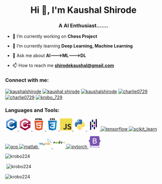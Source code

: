 <h1 align="center">Hi 👋, I'm Kaushal Shirode</h1>
<h3 align="center">A AI Enthusiast.......</h3>

<!-- Profile Views Part -->
<!-- <p align="left"> <img src="https://komarev.com/ghpvc/?username=krobo224&label=Profile%20views&color=0e75b6&style=flat" alt="krobo224" /> </p> -->

<!-- Trophy Section -->
<!-- <p align="left"> <a href="https://github.com/ryo-ma/github-profile-trophy"><img src="https://github-profile-trophy.vercel.app/?username=krobo224" alt="krobo224" /></a> </p> -->

<!-- <p align="left"> <a href="https://twitter.com/kaushalshirode" target="blank"><img src="https://img.shields.io/twitter/follow/kaushalshirode?logo=twitter&style=for-the-badge" alt="kaushalshirode" /></a> </p> -->

- 🔭 I’m currently working on **Chess Project**

- 🌱 I’m currently learning **Deep Learning, Machine Learning**

- 💬 Ask me about **AI--->ML--->DL**

- 📫 How to reach me **shirodekaushal@gmail.com**

<h3 align="left">Connect with me:</h3>
<p align="left">
<a href="https://twitter.com/kaushalshirode" target="blank"><img align="center" src="https://raw.githubusercontent.com/rahuldkjain/github-profile-readme-generator/master/src/images/icons/Social/twitter.svg" alt="kaushalshirode" height="30" width="40" /></a>
<a href="https://www.linkedin.com/in/kaushal-shirode-bb7375167/" target="blank"><img align="center" src="https://raw.githubusercontent.com/rahuldkjain/github-profile-readme-generator/master/src/images/icons/Social/linked-in-alt.svg" alt="kaushal shirode" height="30" width="40" /></a>
<a href="https://kaggle.com/kaushalshirode" target="blank"><img align="center" src="https://raw.githubusercontent.com/rahuldkjain/github-profile-readme-generator/master/src/images/icons/Social/kaggle.svg" alt="kaushalshirode" height="30" width="40" /></a>
<a href="https://www.codechef.com/users/charlie0729" target="blank"><img align="center" src="https://cdn.jsdelivr.net/npm/simple-icons@3.1.0/icons/codechef.svg" alt="charlie0729" height="30" width="40" /></a>
<a href="https://codeforces.com/profile/charlie0729" target="blank"><img align="center" src="https://raw.githubusercontent.com/rahuldkjain/github-profile-readme-generator/master/src/images/icons/Social/codeforces.svg" alt="charlie0729" height="30" width="40" /></a>
<a href="https://www.leetcode.com/krobo_729" target="blank"><img align="center" src="https://raw.githubusercontent.com/rahuldkjain/github-profile-readme-generator/master/src/images/icons/Social/leet-code.svg" alt="krobo_729" height="30" width="40" /></a>
</p>

<h3 align="left">Languages and Tools:</h3>
<p align="left">  <a href="https://www.cprogramming.com/" target="_blank" rel="noreferrer"> <img src="https://raw.githubusercontent.com/devicons/devicon/master/icons/c/c-original.svg" alt="c" width="40" height="40"/> </a> <a href="https://www.w3schools.com/cpp/" target="_blank" rel="noreferrer"> <img src="https://raw.githubusercontent.com/devicons/devicon/master/icons/cplusplus/cplusplus-original.svg" alt="cplusplus" width="40" height="40"/> </a> <a href="https://www.w3.org/html/" target="_blank" rel="noreferrer"> <img src="https://raw.githubusercontent.com/devicons/devicon/master/icons/html5/html5-original-wordmark.svg" alt="html5" width="40" height="40"/> </a> <a href="https://www.w3schools.com/css/" target="_blank" rel="noreferrer"> <img src="https://raw.githubusercontent.com/devicons/devicon/master/icons/css3/css3-original-wordmark.svg" alt="css3" width="40" height="40"/> </a> <a href="https://developer.mozilla.org/en-US/docs/Web/JavaScript" target="_blank" rel="noreferrer"> <img src="https://raw.githubusercontent.com/devicons/devicon/master/icons/javascript/javascript-original.svg" alt="javascript" width="40" height="40"/> </a> <a href="https://www.python.org" target="_blank" rel="noreferrer"> <img src="https://raw.githubusercontent.com/devicons/devicon/master/icons/python/python-original.svg" alt="python" width="40" height="40"/> </a> <a href="https://pandas.pydata.org/" target="_blank" rel="noreferrer"> <img src="https://raw.githubusercontent.com/devicons/devicon/2ae2a900d2f041da66e950e4d48052658d850630/icons/pandas/pandas-original.svg" alt="pandas" width="40" height="40"/> </a> <a href="https://www.tensorflow.org" target="_blank" rel="noreferrer"> <img src="https://www.vectorlogo.zone/logos/tensorflow/tensorflow-icon.svg" alt="tensorflow" width="40" height="40"/> </a> <a href="https://scikit-learn.org/" target="_blank" rel="noreferrer"> <img src="https://upload.wikimedia.org/wikipedia/commons/0/05/Scikit_learn_logo_small.svg" alt="scikit_learn" width="40" height="40"/> </a> </p> <a href="https://cloud.google.com" target="_blank" rel="noreferrer"> <img src="https://www.vectorlogo.zone/logos/google_cloud/google_cloud-icon.svg" alt="gcp" width="40" height="40"/> </a>  <a href="https://www.mathworks.com/" target="_blank" rel="noreferrer"> <img src="https://upload.wikimedia.org/wikipedia/commons/2/21/Matlab_Logo.png" alt="matlab" width="40" height="40"/> </a> <a href="https://www.mysql.com/" target="_blank" rel="noreferrer"> <img src="https://raw.githubusercontent.com/devicons/devicon/master/icons/mysql/mysql-original-wordmark.svg" alt="mysql" width="40" height="40"/> </a> <a href="https://nodejs.org" target="_blank" rel="noreferrer"> <img src="https://raw.githubusercontent.com/devicons/devicon/master/icons/nodejs/nodejs-original-wordmark.svg" alt="nodejs" width="40" height="40"/> </a>   <a href="https://pytorch.org/" target="_blank" rel="noreferrer"> <img src="https://www.vectorlogo.zone/logos/pytorch/pytorch-icon.svg" alt="pytorch" width="40" height="40"/> </a>  <a href="https://getbootstrap.com" target="_blank" rel="noreferrer"> <img src="https://raw.githubusercontent.com/devicons/devicon/master/icons/bootstrap/bootstrap-plain-wordmark.svg" alt="bootstrap" width="40" height="40"/> </a>

<p><img align="left" src="https://github-readme-stats.vercel.app/api/top-langs?username=krobo224&show_icons=true&locale=en&layout=compact" alt="krobo224" /></p>

<br>
<p>&nbsp;<img align="center" src="https://github-readme-stats.vercel.app/api?username=krobo224&show_icons=true&locale=en" alt="krobo224" /></p>

<p><img align="center" src="https://github-readme-streak-stats.herokuapp.com/?user=krobo224&" alt="krobo224" /></p>
